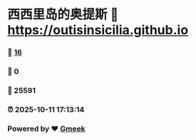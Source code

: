 # 西西里岛的奥提斯 :link: https://outisinsicilia.github.io 
### :page_facing_up: [16](https://outisinsicilia.github.io/tag.html) 
### :speech_balloon: 0 
### :hibiscus: 25591 
### :alarm_clock: 2025-10-11 17:13:14 
### Powered by :heart: [Gmeek](https://github.com/Meekdai/Gmeek)
